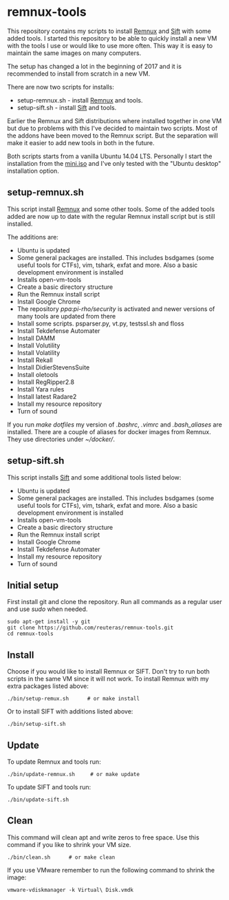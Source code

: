 # remnux-tools

This repository contains my scripts to install [Remnux](https://remnux.org) and [Sift](https://github.com/sans-dfir/sift-bootstrap) with some added tools. I started this repository to be able to quickly install a new VM with the tools I use or would like to use more often. This way it is easy to maintain the same images on many computers.

The setup has changed a lot in the beginning of 2017 and it is recommended to install from scratch in a new VM.

There are now two scripts for installs:

* setup-remnux.sh - install [Remnux](https://remnux.org) and tools.
* setup-sift.sh - install [Sift](https://github.com/sans-dfir/sift-bootstrap) and tools.

Earlier the Remnux and Sift distributions where installed together in one VM but due to problems with this I've decided to maintain two scripts. Most of the addons have been moved to the Remnux script. But the separation will make it easier to add new tools in both in the future. 

Both scripts starts from a vanilla Ubuntu 14.04 LTS. Personally I start the installation from the [mini.iso](http://archive.ubuntu.com/ubuntu/dists/trusty-updates/main/installer-amd64/current/images/netboot/mini.iso) and I've only tested with the "Ubuntu desktop" installation option.

## setup-remnux.sh

This script install [Remnux](https://remnux.org) and some other tools. Some of the added tools added are now up to date with the regular Remnux install script but is still installed.

The additions are:
* Ubuntu is updated
* Some general packages are installed. This includes bsdgames (some useful tools for CTFs), vim, tshark, exfat and more. Also a basic development environment is installed
* Installs open-vm-tools
* Create a basic directory structure
* Run the Remnux install script
* Install Google Chrome
* The repository _ppa:pi-rho/security_ is activated and newer versions of many tools are updated from there
* Install some scripts. psparser.py, vt.py, testssl.sh and floss
* Install Tekdefense Automater
* Install DAMM
* Install Volutility
* Install Volatility
* Install Rekall
* Install DidierStevensSuite
* Install oletools
* Install RegRipper2.8
* Install Yara rules
* Install latest Radare2
* Install my resource repository
* Turn of sound

If you run *make dotfiles* my version of _.bashrc_, _.vimrc_ and _.bash_aliases_  are installed. There are a couple of aliases for docker images from Remnux. They use directories under _~/docker/<tool name>_.

## setup-sift.sh

This script installs [Sift](https://github.com/sans-dfir/sift-bootstrap)  and some additional tools listed below:

* Ubuntu is updated
* Some general packages are installed. This includes bsdgames (some useful tools for CTFs), vim, tshark, exfat and more. Also a basic development environment is installed
* Installs open-vm-tools
* Create a basic directory structure
* Run the Remnux install script
* Install Google Chrome
* Install Tekdefense Automater
* Install my resource repository
* Turn of sound

## Initial setup

First install git and clone the repository. Run all commands as a regular user and use *sudo* when needed.

    sudo apt-get install -y git
    git clone https://github.com/reuteras/remnux-tools.git
    cd remnux-tools

## Install

Choose if you would like to install Remnux or SIFT. Don't try to run both scripts in the same VM since it will not work. To install Remnux with my extra packages listed above:

    ./bin/setup-remux.sh      # or make install

Or to install SIFT with additions listed above:

    ./bin/setup-sift.sh

## Update

To update Remnux and tools run:

    ./bin/update-remnux.sh     # or make update

To update SIFT and tools run:

    ./bin/update-sift.sh

## Clean

This command will clean apt and write zeros to free space. Use this command if you like to shrink your VM size.

    ./bin/clean.sh      # or make clean

If you use VMware remember to run the following command to shrink the image:

    vmware-vdiskmanager -k Virtual\ Disk.vmdk
